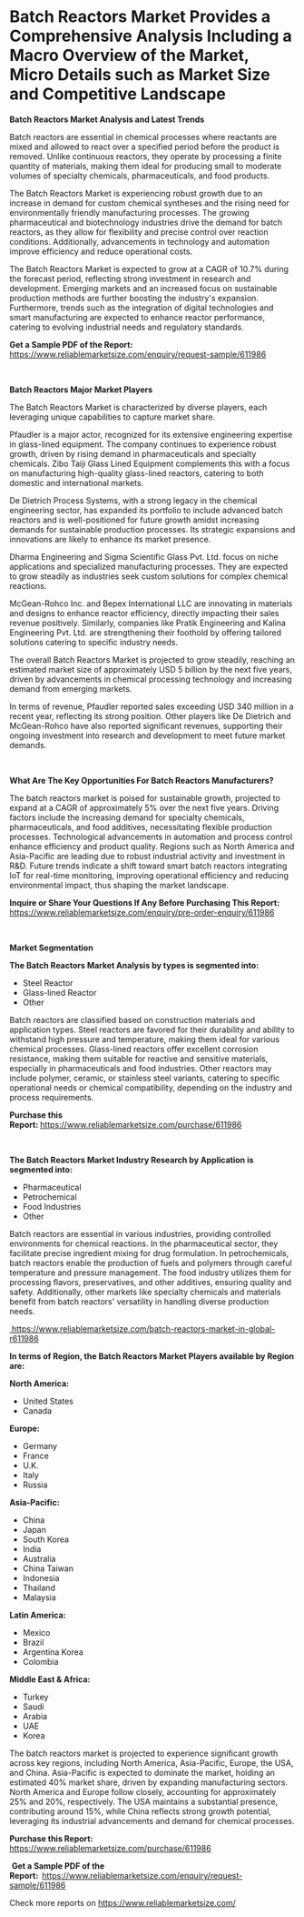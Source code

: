 <p><h1>Batch Reactors Market Provides a Comprehensive Analysis Including a Macro Overview of the Market, Micro Details such as Market Size and Competitive Landscape</h1></p><p><strong>Batch Reactors Market Analysis and Latest Trends</strong></p>
<p><p>Batch reactors are essential in chemical processes where reactants are mixed and allowed to react over a specified period before the product is removed. Unlike continuous reactors, they operate by processing a finite quantity of materials, making them ideal for producing small to moderate volumes of specialty chemicals, pharmaceuticals, and food products. </p><p>The Batch Reactors Market is experiencing robust growth due to an increase in demand for custom chemical syntheses and the rising need for environmentally friendly manufacturing processes. The growing pharmaceutical and biotechnology industries drive the demand for batch reactors, as they allow for flexibility and precise control over reaction conditions. Additionally, advancements in technology and automation improve efficiency and reduce operational costs. </p><p>The Batch Reactors Market is expected to grow at a CAGR of 10.7% during the forecast period, reflecting strong investment in research and development. Emerging markets and an increased focus on sustainable production methods are further boosting the industry's expansion. Furthermore, trends such as the integration of digital technologies and smart manufacturing are expected to enhance reactor performance, catering to evolving industrial needs and regulatory standards.</p></p>
<p><strong>Get a Sample PDF of the Report:&nbsp;</strong> <a href="https://www.reliablemarketsize.com/enquiry/request-sample/611986?utm_campaign=2526&utm_medium=2&utm_source=Github&utm_content=ia&utm_term=08042025&utm_id=batch-reactors">https://www.reliablemarketsize.com/enquiry/request-sample/611986</a></p>
<p>&nbsp;</p>
<p><strong>Batch Reactors Major Market Players</strong></p>
<p><p>The Batch Reactors Market is characterized by diverse players, each leveraging unique capabilities to capture market share. </p><p>Pfaudler is a major actor, recognized for its extensive engineering expertise in glass-lined equipment. The company continues to experience robust growth, driven by rising demand in pharmaceuticals and specialty chemicals. Zibo Taiji Glass Lined Equipment complements this with a focus on manufacturing high-quality glass-lined reactors, catering to both domestic and international markets.</p><p>De Dietrich Process Systems, with a strong legacy in the chemical engineering sector, has expanded its portfolio to include advanced batch reactors and is well-positioned for future growth amidst increasing demands for sustainable production processes. Its strategic expansions and innovations are likely to enhance its market presence.</p><p>Dharma Engineering and Sigma Scientific Glass Pvt. Ltd. focus on niche applications and specialized manufacturing processes. They are expected to grow steadily as industries seek custom solutions for complex chemical reactions.</p><p>McGean-Rohco Inc. and Bepex International LLC are innovating in materials and designs to enhance reactor efficiency, directly impacting their sales revenue positively. Similarly, companies like Pratik Engineering and Kalina Engineering Pvt. Ltd. are strengthening their foothold by offering tailored solutions catering to specific industry needs.</p><p>The overall Batch Reactors Market is projected to grow steadily, reaching an estimated market size of approximately USD 5 billion by the next five years, driven by advancements in chemical processing technology and increasing demand from emerging markets. </p><p>In terms of revenue, Pfaudler reported sales exceeding USD 340 million in a recent year, reflecting its strong position. Other players like De Dietrich and McGean-Rohco have also reported significant revenues, supporting their ongoing investment into research and development to meet future market demands.</p></p>
<p>&nbsp;</p>
<p><strong>What Are The Key Opportunities For Batch Reactors Manufacturers?</strong></p>
<p><p>The batch reactors market is poised for sustainable growth, projected to expand at a CAGR of approximately 5% over the next five years. Driving factors include the increasing demand for specialty chemicals, pharmaceuticals, and food additives, necessitating flexible production processes. Technological advancements in automation and process control enhance efficiency and product quality. Regions such as North America and Asia-Pacific are leading due to robust industrial activity and investment in R&D. Future trends indicate a shift toward smart batch reactors integrating IoT for real-time monitoring, improving operational efficiency and reducing environmental impact, thus shaping the market landscape.</p></p>
<p><strong>Inquire or Share Your Questions If Any Before Purchasing This Report:</strong> <a href="https://www.reliablemarketsize.com/enquiry/pre-order-enquiry/611986?utm_campaign=2526&utm_medium=2&utm_source=Github&utm_content=ia&utm_term=08042025&utm_id=batch-reactors">https://www.reliablemarketsize.com/enquiry/pre-order-enquiry/611986</a></p>
<p>&nbsp;</p>
<p><strong>Market Segmentation</strong></p>
<p><strong>The Batch Reactors Market Analysis by types is segmented into:</strong></p>
<p><ul><li>Steel Reactor</li><li>Glass-lined Reactor</li><li>Other</li></ul></p>
<p><p>Batch reactors are classified based on construction materials and application types. Steel reactors are favored for their durability and ability to withstand high pressure and temperature, making them ideal for various chemical processes. Glass-lined reactors offer excellent corrosion resistance, making them suitable for reactive and sensitive materials, especially in pharmaceuticals and food industries. Other reactors may include polymer, ceramic, or stainless steel variants, catering to specific operational needs or chemical compatibility, depending on the industry and process requirements.</p></p>
<p><strong>Purchase this Report:&nbsp;</strong><a href="https://www.reliablemarketsize.com/purchase/611986?utm_campaign=2526&utm_medium=2&utm_source=Github&utm_content=ia&utm_term=08042025&utm_id=batch-reactors">https://www.reliablemarketsize.com/purchase/611986</a></p>
<p>&nbsp;</p>
<p><strong>The Batch Reactors Market Industry Research by Application is segmented into:</strong></p>
<p><ul><li>Pharmaceutical</li><li>Petrochemical</li><li>Food Industries</li><li>Other</li></ul></p>
<p><p>Batch reactors are essential in various industries, providing controlled environments for chemical reactions. In the pharmaceutical sector, they facilitate precise ingredient mixing for drug formulation. In petrochemicals, batch reactors enable the production of fuels and polymers through careful temperature and pressure management. The food industry utilizes them for processing flavors, preservatives, and other additives, ensuring quality and safety. Additionally, other markets like specialty chemicals and materials benefit from batch reactors' versatility in handling diverse production needs.</p></p>
<p><a href="https://www.reliablemarketsize.com/batch-reactors-market-in-global-r611986?utm_campaign=2526&utm_medium=2&utm_source=Github&utm_content=ia&utm_term=08042025&utm_id=batch-reactors">&nbsp;https://www.reliablemarketsize.com/batch-reactors-market-in-global-r611986</a></p>
<p><strong>In terms of Region, the Batch Reactors Market Players available by Region are:</strong></p>
<p>
    <p> <strong> North America: </strong>
        <ul>
            <li>United States</li>
            <li>Canada</li>
        </ul>
        </p> 
    <p> <strong> Europe: </strong>
        <ul>
            <li>Germany</li>
            <li>France</li>
            <li>U.K.</li>
            <li>Italy</li>
            <li>Russia</li>
        </ul>
        </p> 
    <p> <strong> Asia-Pacific: </strong>
        <ul>
            <li>China</li>
            <li>Japan</li>
            <li>South Korea</li>
            <li>India</li>
            <li>Australia</li>
            <li>China Taiwan</li>
            <li>Indonesia</li>
            <li>Thailand</li>
            <li>Malaysia</li>
        </ul>
        </p> 
    <p> <strong> Latin America: </strong>
        <ul>
            <li>Mexico</li>
            <li>Brazil</li>
            <li>Argentina Korea</li>
            <li>Colombia</li>
        </ul>
        </p> 
    <p> <strong> Middle East & Africa: </strong>
        <ul>
            <li>Turkey</li>
            <li>Saudi</li>
            <li>Arabia</li>
            <li>UAE</li>
            <li>Korea</li>
        </ul>
    </p>
    </p>
<p><p>The batch reactors market is projected to experience significant growth across key regions, including North America, Asia-Pacific, Europe, the USA, and China. Asia-Pacific is expected to dominate the market, holding an estimated 40% market share, driven by expanding manufacturing sectors. North America and Europe follow closely, accounting for approximately 25% and 20%, respectively. The USA maintains a substantial presence, contributing around 15%, while China reflects strong growth potential, leveraging its industrial advancements and demand for chemical processes.</p></p>
<p><strong>Purchase this Report: </strong><a href="https://www.reliablemarketsize.com/purchase/611986?utm_campaign=2526&utm_medium=2&utm_source=Github&utm_content=ia&utm_term=08042025&utm_id=batch-reactors">https://www.reliablemarketsize.com/purchase/611986</a></p>
<p>&nbsp;<strong>Get a Sample PDF of the Report:&nbsp;&nbsp;</strong><a href="https://www.reliablemarketsize.com/enquiry/request-sample/611986?utm_campaign=2526&utm_medium=2&utm_source=Github&utm_content=ia&utm_term=08042025&utm_id=batch-reactors">https://www.reliablemarketsize.com/enquiry/request-sample/611986</a></p>
<p><strong></strong></p>
<p>Check more reports on <a href="https://www.reliablemarketsize.com/?utm_campaign=2526&utm_medium=2&utm_source=Github&utm_content=ia&utm_term=08042025&utm_id=batch-reactors">https://www.reliablemarketsize.com/</a></p>